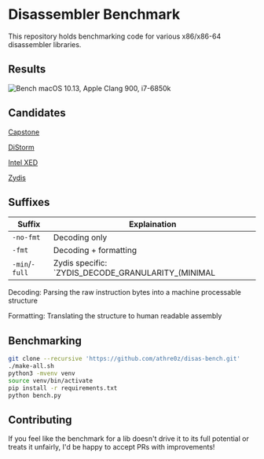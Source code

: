 Disassembler Benchmark
======================

This repository holds benchmarking code for various x86/x86-64  disassembler libraries.

## Results
![Bench](https://i.imgur.com/gCUzomq.png)
macOS 10.13, Apple Clang 900, i7-6850k

## Candidates

[Capstone](https://github.com/aquynh/capstone)

[DiStorm](https://github.com/gdabah/distorm)

[Intel XED](https://github.com/intelxed/xed)

[Zydis](https://github.com/zyantific/zydis)

## Suffixes

| Suffix    | Explaination |
| --------- | ------------ |
| `-no-fmt` | Decoding only |
| `-fmt`    | Decoding + formatting |
| `-min`/`-full` | Zydis specific: `ZYDIS_DECODE_GRANULARITY_(MINIMAL|FULL)` argument |

Decoding: Parsing the raw instruction bytes into a machine processable structure

Formatting: Translating the structure to human readable assembly

## Benchmarking
```bash
git clone --recursive 'https://github.com/athre0z/disas-bench.git'
./make-all.sh
python3 -mvenv venv
source venv/bin/activate
pip install -r requirements.txt
python bench.py
```

## Contributing
If you feel like the benchmark for a lib doesn't drive it to its full potential or treats it unfairly, I'd be happy to accept PRs with improvements!
